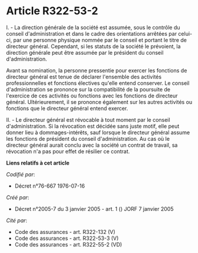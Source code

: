 # Article R322-53-2

I. - La direction générale de la société est assumée, sous le contrôle du conseil d'administration et dans le cadre des
orientations arrêtées par celui-ci, par une personne physique nommée par le conseil et portant le titre de directeur général.
Cependant, si les statuts de la société le prévoient, la direction générale peut être assumée par le président du conseil
d'administration.

Avant sa nomination, la personne pressentie pour exercer les fonctions de directeur général est tenue de déclarer l'ensemble
des activités professionnelles et fonctions électives qu'elle entend conserver. Le conseil d'administration se prononce sur
la compatibilité de la poursuite de l'exercice de ces activités ou fonctions avec les fonctions de directeur général.
Ultérieurement, il se prononce également sur les autres activités ou fonctions que le directeur général entend exercer.

II. - Le directeur général est révocable à tout moment par le conseil d'administration. Si la révocation est décidée sans
juste motif, elle peut donner lieu à dommages-intérêts, sauf lorsque le directeur général assume les fonctions de président
du conseil d'administration. Au cas où le directeur général aurait conclu avec la société un contrat de travail, sa
révocation n'a pas pour effet de résilier ce contrat.

**Liens relatifs à cet article**

_Codifié par_:

  - Décret n°76-667 1976-07-16

_Créé par_:

  - Décret n°2005-7 du 3 janvier 2005 - art. 1 () JORF 7 janvier 2005

_Cité par_:

  - Code des assurances - art. R322-132 (V)
  - Code des assurances - art. R322-53-3 (V)
  - Code des assurances - art. R322-55-2 (VD)
